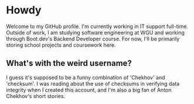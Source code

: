 # Howdy
Welcome to my GitHub profile. I'm currently working in IT support full-time. Outside of work, I am studying software engineering at WGU and working through Boot.dev's Backend Developer course. For now, I'll be primarily storing school projects and coursework here.

## What's with the weird username?
I guess it's supposed to be a funny combination of 'Chekhov' and 'checksum'. I was reading about the use of checksums in verifying data integrity when I created this account, and I'm also a big fan of Anton Chekhov's short stories.

<!--
**cheksumhov/cheksumhov** is a ✨ _special_ ✨ repository because its `README.md` (this file) appears on your GitHub profile.

Here are some ideas to get you started:

- 🔭 I’m currently working on ...
- 🌱 I’m currently learning ...
- 👯 I’m looking to collaborate on ...
- 🤔 I’m looking for help with ...
- 💬 Ask me about ...
- 📫 How to reach me: ...
- 😄 Pronouns: ...
- ⚡ Fun fact: ...
-->
